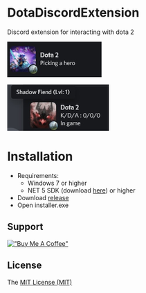 # DotaDiscordExtension
 Discord extension for interacting with dota 2
 
<p>
  <img src="imgs/1.jpg" />
</p>
<p>
  <img src="imgs/2.jpg" />
</p>

# Installation
- Requirements:
  - Windows 7 or higher
  - NET 5 SDK (download [here](https://dotnet.microsoft.com/download/dotnet/5.0)) or higher
- Download [release]
- Open installer.exe

Support
----
[!["Buy Me A Coffee"](https://www.buymeacoffee.com/assets/img/custom_images/orange_img.png)](https://www.buymeacoffee.com/fajo)

License
----

The [MIT License (MIT)](https://github.com/Fajoo/DotaDiscordExtension/blob/master/LICENSE)


[release]:https://github.com/Fajoo/DotaDiscordExtension/releases/latest
